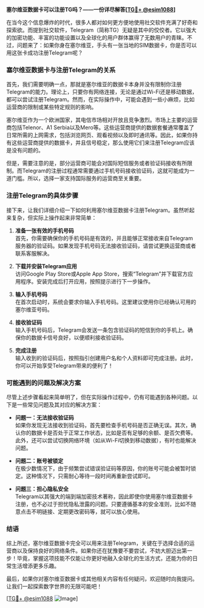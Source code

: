 **塞尔维亚数据卡可以注册TG吗？——一份详尽解答[[TG💪+ @esim1088](https://t.me/s/esim1088)]**

在当今这个信息爆炸的时代，很多人都对如何更方便地使用社交软件充满了好奇和探索欲。而提到社交软件，Telegram（简称TG）无疑是其中的佼佼者。它以强大的加密功能、丰富的功能设置以及全球化的用户群体赢得了无数用户的青睐。不过，问题来了：如果你身在塞尔维亚，手头有一张当地的SIM数据卡，你是否可以用这张卡成功注册Telegram呢？

### 塞尔维亚数据卡与注册Telegram的关系

首先，我们需要明确一点，那就是塞尔维亚的数据卡本身并没有限制你注册Telegram的能力。理论上，只要你有网络连接，无论是通过Wi-Fi还是移动数据，都可以尝试注册Telegram。然而，在实际操作中，可能会遇到一些小麻烦，比如运营商的限制或某些特定规则的影响。

塞尔维亚作为一个欧洲国家，其电信市场相对开放且竞争激烈。市场上主要的运营商包括Telenor、A1 Serbia以及Mero等。这些运营商提供的数据套餐通常覆盖了日常所需的上网需求，包括浏览网页、观看视频以及即时通讯等。因此，如果你持有这些运营商提供的数据卡，并且信号稳定，那么使用它们来注册Telegram应该是没有问题的。

但是，需要注意的是，部分运营商可能会对国际短信服务或者验证码接收有所限制。而Telegram的注册过程通常需要通过手机号码接收验证码，这就可能成为一道门槛。所以，选择一家支持国际服务的运营商至关重要。

### 注册Telegram的具体步骤

接下来，让我们详细介绍一下如何利用塞尔维亚数据卡注册Telegram。虽然听起来复杂，但实际上操作起来非常简单：

1. **准备一张有效的手机号码**  
   首先，你需要确保你的手机号码是有效的，并且能够正常接收来自Telegram服务器的验证码。如果发现手机号码无法接收验证码，请尝试更换运营商或者联系客服解决。

2. **下载并安装Telegram应用**  
   访问Google Play Store或Apple App Store，搜索“Telegram”并下载官方应用程序。安装完成后打开应用，按照提示进行下一步操作。

3. **输入手机号码**  
   在首次启动时，系统会要求你输入手机号码。这里建议使用你已经确认可用的塞尔维亚号码。

4. **接收验证码**  
   输入手机号码后，Telegram会发送一条包含验证码的短信到你的手机上。确保你的数据卡信号良好，以便顺利接收验证码。

5. **完成注册**  
   输入收到的验证码后，按照指引创建用户名和个人资料即可完成注册。此时，你可以开始享受Telegram带来的便利了！

### 可能遇到的问题及解决方案

尽管上述步骤看起来简单明了，但在实际操作过程中，仍有可能遇到各种问题。以下是一些常见问题及其对应的解决方案：

- **问题一：无法接收验证码**  
  如果你发现无法接收到验证码，首先要检查手机号码是否正确无误。其次，确认你的数据卡是否处于正常工作状态，比如是否有足够的余额、是否欠费等。此外，还可以尝试切换网络环境（如从Wi-Fi切换到移动数据），有时也能解决问题。

- **问题二：账号被锁定**  
  在极少数情况下，由于频繁尝试错误验证码等原因，你的账号可能会被暂时锁定。这种情况下，只需耐心等待一段时间再重新尝试即可。

- **问题三：担心隐私安全**  
  Telegram以其强大的端到端加密技术著称，因此即使你使用塞尔维亚数据卡注册，也不必过于担忧隐私泄露的问题。只要遵循基本的安全准则，比如不随意点击不明链接、定期更改密码等，就可以放心使用。

### 结语

综上所述，塞尔维亚数据卡完全可以用来注册Telegram，关键在于选择合适的运营商以及保持良好的网络条件。如果你还在犹豫要不要尝试，不妨大胆迈出第一步！毕竟，掌握这项技能不仅能让你更好地融入全球化的生活方式，还能为你的日常生活增添更多乐趣。

最后，如果你对塞尔维亚数据卡或其他相关内容有任何疑问，欢迎随时向我提问。让我们一起探索数字世界的无限可能吧！

[[TG💪+ @esim1088](https://t.me/s/esim1088) ![Image](https://i.postimg.cc/4NQfJmqS/Snipaste-2025-05-13-00-14-12.png)]